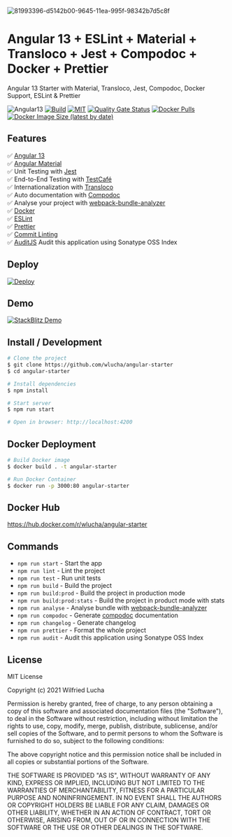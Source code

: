 ![81993396-d5142b00-9645-11ea-995f-98342b7d5c8f](https://user-images.githubusercontent.com/7531596/128626297-df86020b-1cdc-43b5-a692-6c4c45534ec1.png)

# Angular 13 + ESLint + Material + Transloco + Jest + Compodoc + Docker + Prettier

Angular 13 Starter with Material, Transloco, Jest, Compodoc, Docker Support, ESLint & Prettier

![Angular13](https://img.shields.io/badge/Angular-13-brightgreen)
[![Build](https://api.travis-ci.org/wlucha/angular-starter.svg?branch=master)](https://travis-ci.org/github/wlucha/angular-starter)
[![MIT](https://img.shields.io/packagist/l/doctrine/orm.svg)]()
[![Quality Gate Status](https://sonarcloud.io/api/project_badges/measure?project=wlucha_angular-starter&metric=alert_status)](https://sonarcloud.io/dashboard?id=wlucha_angular-starter)
[![Docker Pulls](https://img.shields.io/docker/pulls/wlucha/angular-starter)](https://hub.docker.com/repository/docker/wlucha/angular-starter)
[![Docker Image Size (latest by date)](https://img.shields.io/docker/image-size/wlucha/angular-starter)](https://hub.docker.com/repository/docker/wlucha/angular-starter)

<!---
[![dependency Status](https://david-dm.org/wlucha/angular-starter.svg)](https://david-dm.org/wlucha/angular-starter#info=dependencies)
[![devDependency Status](https://david-dm.org/wlucha/angular-starter/dev-status.svg)](https://david-dm.org/wlucha/angular-starter#info=devDependencies)
-->

## Features

✅ [Angular 13](https://angular.io/)  
✅ [Angular Material](https://material.angular.io/)  
✅ Unit Testing with [Jest](https://jestjs.io/)  
✅ End-to-End Testing with [TestCafé](https://testcafe.io/)  
✅ Internationalization with [Transloco](https://github.com/ngneat/transloco)  
✅ Auto documentation with [Compodoc](https://compodoc.app/)  
✅ Analyse your project with [webpack-bundle-analyzer](https://www.npmjs.com/package/webpack-bundle-analyzer)  
✅ [Docker](https://www.docker.com/)  
✅ [ESLint](https://eslint.org/)  
✅ [Prettier](https://prettier.io/)  
✅ [Commit Linting](https://github.com/conventional-changelog/commitlint)  
✅ [AuditJS](https://www.npmjs.com/package/auditjs) Audit this application using Sonatype OSS Index

## Deploy

[![Deploy](https://www.herokucdn.com/deploy/button.png)](https://heroku.com/deploy)

## Demo

[![StackBlitz Demo](https://user-images.githubusercontent.com/7531596/83507657-2424e180-a4c9-11ea-8e4f-b3f8e7d6b4c5.png)](https://stackblitz.com/github/wlucha/angular-starter)

## Install / Development

```bash
# Clone the project
$ git clone https://github.com/wlucha/angular-starter
$ cd angular-starter

# Install dependencies
$ npm install

# Start server
$ npm run start

# Open in browser: http://localhost:4200
```

## Docker Deployment

```bash
# Build Docker image
$ docker build . -t angular-starter

# Run Docker Container
$ docker run -p 3000:80 angular-starter
```

## Docker Hub

https://hub.docker.com/r/wlucha/angular-starter

## Commands

- `npm run start` - Start the app
- `npm run lint` - Lint the project
- `npm run test` - Run unit tests
- `npm run build` - Build the project
- `npm run build:prod` - Build the project in production mode
- `npm run build:prod:stats` - Build the project in product mode with stats
- `npm run analyse` - Analyse bundle with [webpack-bundle-analyzer](https://github.com/webpack-contrib/webpack-bundle-analyzer)
- `npm run compodoc` - Generate [compodoc](https://github.com/compodoc/compodoc) documentation
- `npm run changelog` - Generate changelog
- `npm run prettier` - Format the whole project
- `npm run audit` - Audit this application using Sonatype OSS Index

## License

MIT License

Copyright (c) 2021 Wilfried Lucha

Permission is hereby granted, free of charge, to any person obtaining a copy
of this software and associated documentation files (the "Software"), to deal
in the Software without restriction, including without limitation the rights
to use, copy, modify, merge, publish, distribute, sublicense, and/or sell
copies of the Software, and to permit persons to whom the Software is
furnished to do so, subject to the following conditions:

The above copyright notice and this permission notice shall be included in all
copies or substantial portions of the Software.

THE SOFTWARE IS PROVIDED "AS IS", WITHOUT WARRANTY OF ANY KIND, EXPRESS OR
IMPLIED, INCLUDING BUT NOT LIMITED TO THE WARRANTIES OF MERCHANTABILITY,
FITNESS FOR A PARTICULAR PURPOSE AND NONINFRINGEMENT. IN NO EVENT SHALL THE
AUTHORS OR COPYRIGHT HOLDERS BE LIABLE FOR ANY CLAIM, DAMAGES OR OTHER
LIABILITY, WHETHER IN AN ACTION OF CONTRACT, TORT OR OTHERWISE, ARISING FROM,
OUT OF OR IN CONNECTION WITH THE SOFTWARE OR THE USE OR OTHER DEALINGS IN THE
SOFTWARE.
